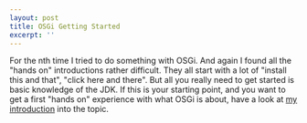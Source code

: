 ```yaml
---
layout: post
title: OSGi Getting Started
excerpt: ''
---
```


For the nth time I tried to do something with OSGi. And again I found all the "hands on" introductions rather difficult. They all start with a lot of "install this and that", "click here and there". But all you really need to get started is basic knowledge of the JDK. If this is your starting point, and you want to get a first "hands on" experience with what OSGi is about, have a look at [my introduction](https://mnlipp.github.io/osgi-getting-started/) into the topic. 